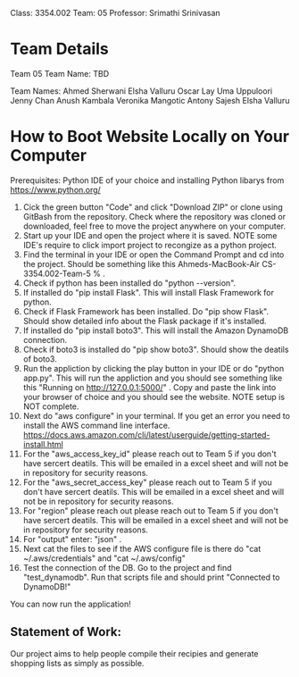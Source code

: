 Class: 3354.002
Team: 05
Professor: Srimathi Srinivasan

# Team Details
Team 05
Team Name: TBD

Team Names:
Ahmed Sherwani
Elsha Valluru
Oscar Lay
Uma Uppuloori
Jenny Chan
Anush Kambala
Veronika Mangotic
Antony Sajesh
Elsha Valluru

# How to Boot Website Locally on Your Computer
Prerequisites: Python IDE of your choice and installing Python libarys from https://www.python.org/

1. Cick the green button "Code" and click "Download ZIP" or clone using GitBash from the repository. Check where the repository was cloned or downloaded, feel free to move the project anywhere on your computer.
2. Start up your IDE and open the project where it is saved. NOTE some IDE's require to click import project to recongize as a python project.
3. Find the terminal in your IDE or open the Command Prompt and cd into the project. Should be something like this Ahmeds-MacBook-Air CS-3354.002-Team-5 % .
4. Check if python has been installed do "python --version".
5. If installed do "pip install Flask". This will install Flask Framework for python.
6. Check if Flask Framework has been installed. Do "pip show Flask". Should show detailed info about the Flask package if it's installed.
7. If installed do "pip install boto3". This will install the Amazon DynamoDB connection.
8. Check if boto3 is installed do "pip show boto3". Should show the deatils of boto3.
9. Run the appliction by clicking the play button in your IDE or do "python app.py". This will run the appliction and you should see something like this "Running on http://127.0.0.1:5000/" . Copy and paste the link into your browser of choice and you should see the website. NOTE setup is NOT complete.
10. Next do "aws configure" in your terminal. If you get an error you need to install the AWS command line interface. https://docs.aws.amazon.com/cli/latest/userguide/getting-started-install.html
11. For the "aws_access_key_id" please reach out to Team 5 if you don't have sercert deatils. This will be emailed in a excel sheet and will not be in repository for security reasons.
12. For the "aws_secret_access_key" please reach out to Team 5 if you don't have sercert deatils. This will be emailed in a excel sheet and will not be in repository for security reasons.
13. For "region" please reach out please reach out to Team 5 if you don't have sercert deatils. This will be emailed in a excel sheet and will not be in repository for security reasons.
14. For "output" enter: "json" .
15. Next cat the files to see if the AWS configure file is there do "cat ~/.aws/credentials" and "cat ~/.aws/config"
16. Test the connection of the DB. Go to the project and find "test_dynamodb". Run that scripts file and should print "Connected to DynamoDB!"

You can now run the application!

## Statement of Work: 
Our project aims to help people compile their recipies and generate shopping lists as simply as possible.
